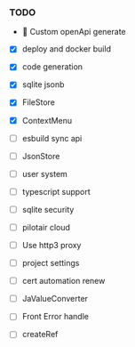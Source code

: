 ### TODO

- 🚧 Custom openApi generate
- [x] deploy and docker build
- [x] code generation
- [x] sqlite jsonb
- [x] FileStore
- [x] ContextMenu
- [ ] esbuild sync api 
- [ ] JsonStore
- [ ] user system
- [ ] typescript support
- [ ] sqlite security
- [ ] pilotair cloud
- [ ] Use http3 proxy
- [ ] project settings
- [ ] cert automation renew
- [ ] JaValueConverter
- [ ] Front Error handle
- [ ] createRef 

